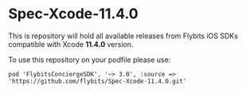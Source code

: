# Spec-Xcode-11.4.0

This is repository will hold all available releases from Flybits iOS SDKs compatible with Xcode **11.4.0** version.

To use this repository on your podfile please use:

`pod 'FlybitsConciergeSDK', '~> 3.0', :source => 'https://github.com/flybits/Spec-Xcode-11.4.0.git'`
